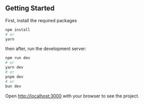 
## Getting Started

First, install the required packages

```bash
npm install
# or
yarn
```
then after, run the development server:

```bash
npm run dev
# or
yarn dev
# or
pnpm dev
# or
bun dev
```

Open [http://localhost:3000](http://localhost:3000) with your browser to see the project.

